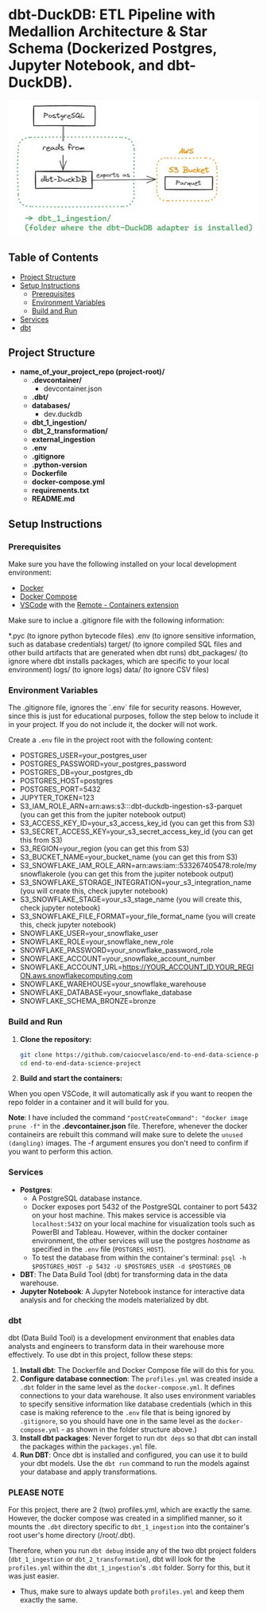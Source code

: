# dbt-DuckDB: ETL Pipeline with Medallion Architecture & Star Schema (Dockerized Postgres, Jupyter Notebook, and dbt-DuckDB).

<img src = "img\dbt_1_ingestion.jpg">

## Table of Contents

- [Project Structure](#project-structure)
- [Setup Instructions](#setup-instructions)
  - [Prerequisites](#prerequisites)
  - [Environment Variables](#environment-variables)
  - [Build and Run](#build-and-run)
- [Services](#services)
- [dbt](#dbt)

## Project Structure

- **name_of_your_project_repo (project-root)/**
    - **.devcontainer/**
      - devcontainer.json
    - **.dbt/**
    - **databases/**
      - dev.duckdb
    - **dbt_1_ingestion/**
    - **dbt_2_transformation/**
    - **external_ingestion**
    - **.env**
    - **.gitignore**
    - **.python-version**
    - **Dockerfile**
    - **docker-compose.yml**
    - **requirements.txt**
    - **README.md**

## Setup Instructions

### Prerequisites

Make sure you have the following installed on your local development environment:

- [Docker](https://www.docker.com/get-started)
- [Docker Compose](https://docs.docker.com/compose/install/)
- [VSCode](https://code.visualstudio.com/) with the [Remote - Containers extension](https://marketplace.visualstudio.com/items?itemName=ms-vscode-remote.remote-containers)

Make sure to inclue a .gitignore file with the following information:

*.pyc          (to ignore python bytecode files)
.env           (to ignore sensitive information, such as database credentials)
target/        (to ignore compiled SQL files and other build artifacts that are generated when dbt runs)
dbt_packages/  (to ignore where dbt installs packages, which are specific to your local environment)
logs/          (to ignore logs)
data/          (to ignore CSV files)

### Environment Variables
The .gitignore file, ignores the ´.env´ file for security reasons. However, since this is just for educational purposes, follow the step below to include it in your project. If you do not include it, the docker will not work.

Create a `.env` file in the project root with the following content:

- POSTGRES_USER=your_postgres_user
- POSTGRES_PASSWORD=your_postgres_password
- POSTGRES_DB=your_postgres_db
- POSTGRES_HOST=postgres
- POSTGRES_PORT=5432
- JUPYTER_TOKEN=123
- S3_IAM_ROLE_ARN=arn:aws:s3:::dbt-duckdb-ingestion-s3-parquet (you can get this from the jupiter notebook output)
- S3_ACCESS_KEY_ID=your_s3_access_key_id (you can get this from S3)
- S3_SECRET_ACCESS_KEY=your_s3_secret_access_key_id (you can get this from S3)
- S3_REGION=your_region (you can get this from S3)
- S3_BUCKET_NAME=your_bucket_name (you can get this from S3)
- S3_SNOWFLAKE_IAM_ROLE_ARN=arn:aws:iam::533267405478:role/mysnowflakerole (you can get this from the jupiter notebook output)
- S3_SNOWFLAKE_STORAGE_INTEGRATION=your_s3_integration_name (you will create this, check jupyter notebook)
- S3_SNOWFLAKE_STAGE=your_s3_stage_name (you will create this, check jupyter notebook)
- S3_SNOWFLAKE_FILE_FORMAT=your_file_format_name (you will create this, check jupyter notebook)
- SNOWFLAKE_USER=your_snowflake_user
- SNOWFLAKE_ROLE=your_snowflake_new_role
- SNOWFLAKE_PASSWORD=your_snowflake_password_role
- SNOWFLAKE_ACCOUNT=your_snowflake_account_number
- SNOWFLAKE_ACCOUNT_URL=https://YOUR_ACCOUNT_ID.YOUR_REGION.aws.snowflakecomputing.com
- SNOWFLAKE_WAREHOUSE=your_snowflake_warehouse
- SNOWFLAKE_DATABASE=your_snowflake_database
- SNOWFLAKE_SCHEMA_BRONZE=bronze

### Build and Run

1. **Clone the repository:**

   ```bash
   git clone https://github.com/caiocvelasco/end-to-end-data-science-project.git
   cd end-to-end-data-science-project

2. **Build and start the containers:**

  When you open VSCode, it will automatically ask if you want to reopen the repo folder in a container and it will build for you.

**Note**: I have included the command `"postCreateCommand": "docker image prune -f"` in the **.devcontainer.json** file. Therefore, whenever the docker containeirs are rebuilt this command will make sure to delete the `unused (dangling)` images. The -f argument ensures you don't need to confirm if you want to perform this action.

### Services

* **Postgres**: 
  * A PostgreSQL database instance.
  * Docker exposes port 5432 of the PostgreSQL container to port 5432 on your host machine. This makes service is accessible via `localhost:5432` on your local machine for visualization tools such as PowerBI and Tableau. However, within the docker container environment, the other services will use the postgres _hostname_ as specified in the `.env` file (`POSTGRES_HOST`).
  * To test the database from within the container's terminal: `psql -h $POSTGRES_HOST -p 5432 -U $POSTGRES_USER -d $POSTGRES_DB`
* **DBT**: The Data Build Tool (dbt) for transforming data in the data warehouse.
* **Jupyter Notebook**: A Jupyter Notebook instance for interactive data analysis and for checking the models materialized by dbt.

### dbt

dbt (Data Build Tool) is a development environment that enables data analysts and engineers to transform data in their warehouse more effectively. To use dbt in this project, follow these steps:

1. **Install dbt**: The Dockerfile and Docker Compose file will do this for you.
2. **Configure database connection**: The `profiles.yml` was created inside a `.dbt` folder in the same level as the `docker-compose.yml`. It defines connections to your data warehouse. It also uses environment variables to specify sensitive information like database credentials (which in this case is making reference to the `.env` file that is being ignored by `.gitignore`, so you should have one in the same level as the `docker-compose.yml` - as shown in the folder structure above.)
3. **Install dbt packages**: Never forget to run `dbt deps` so that dbt can install the packages within the `packages.yml` file.
4. **Run DBT**: Once dbt is installed and configured, you can use it to build your dbt models. Use the `dbt run` command to run the models against your database and apply transformations.

### PLEASE NOTE
For this project, there are 2 (two) profiles.yml, which are exactly the same. However, the docker compose was created in a simplified manner, so it mounts the `.dbt` directory specific to `dbt_1_ingestion` into the container's root user's home directory (/root/.dbt).

Therefore, when you run `dbt debug` inside any of the two dbt project folders (`dbt_1_ingestion` or `dbt_2_transformation`), dbt will look for the `profiles.yml` within the `dbt_1_ingestion`'s `.dbt` folder. Sorry for this, but it was just easier.

* Thus, make sure to always update both `profiles.yml` and keep them exactly the same.